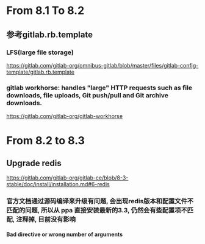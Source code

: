 # From 8.1 To 8.2
## 参考gitlab.rb.template
### LFS(large file storage)
https://gitlab.com/gitlab-org/omnibus-gitlab/blob/master/files/gitlab-config-template/gitlab.rb.template
### gitlab workhorse: handles "large" HTTP requests such as file downloads, file uploads, Git push/pull and Git archive downloads.
https://gitlab.com/gitlab-org/gitlab-workhorse

# From 8.2 to 8.3
## Upgrade redis
https://gitlab.com/gitlab-org/gitlab-ce/blob/8-3-stable/doc/install/installation.md#6-redis
### 官方文档通过源码编译来升级有问题, 会出现redis版本和配置文件不匹配的问题, 所以从 ppa 直接安装最新的3.3, 仍然会有些配置项不匹配, 注释掉, 目前没有影响
#### Bad directive or wrong number of arguments

